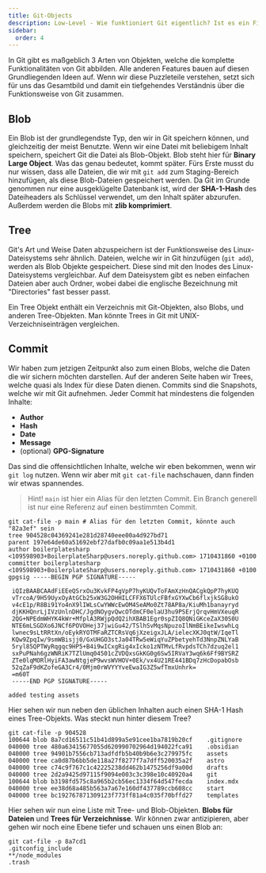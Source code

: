 ```yaml
---
title: Git-Objects
description: Low-Level - Wie funktioniert Git eigentlich? Ist es ein Filesystem-Backup? Ist es eine Datenbank? Es ist... nunja, etwas von beidem.
sidebar:
  order: 4
---
```


In Git gibt es maßgeblich 3 Arten von Objekten, welche die komplette Funktionalitäten von Git abbilden. Alle anderen Features bauen auf diesen Grundliegenden Ideen auf. Wenn wir diese Puzzleteile verstehen, setzt sich für uns das Gesamtbild und damit ein tiefgehendes Verständnis über die Funktionsweise von Git zusammen.

## Blob

Ein Blob ist der grundlegendste Typ, den wir in Git speichern können, und gleichzeitig der meist Benutzte. Wenn wir eine Datei mit beliebigem Inhalt speichern, speichert Git die Datei als Blob-Objekt. Blob steht hier für **Binary Large Object**. Was das genau bedeutet, kommt später. Fürs Erste musst du nur wissen, dass alle Dateien, die wir mit `git add` zum Staging-Bereich hinzufügen, als diese Blob-Dateien gespeichert werden. Da Git im Grunde genommen nur eine ausgeklügelte Datenbank ist, wird der **SHA-1-Hash** des Dateiheaders als Schlüssel verwendet, um den Inhalt später abzurufen. Außerdem werden die Blobs mit **zlib komprimiert**.

## Tree

Git's Art und Weise Daten abzuspeichern ist der Funktionsweise des Linux-Dateisystems sehr ähnlich. Dateien, welche wir in Git hinzufügen (`git add`), werden als Blob Objekte gespeichert. Diese sind mit den Inodes des Linux-Dateisystems vergleichbar. Auf dem Dateisystem gibt es neben einfachen Dateien aber auch Ordner, wobei dabei die englische Bezeichnung mit "Directories" fast besser passt.

Ein Tree Objekt enthält ein Verzeichnis mit Git-Objekten, also Blobs, und anderen Tree-Objekten. Man könnte Trees in Git mit UNIX-Verzeichniseinträgen vergleichen.

## Commit

Wir haben zum jetzigen Zeitpunkt also zum einen Blobs, welche die Daten die wir sichern möchten darstellen. Auf der anderen Seite haben wir Trees, welche quasi als Index für diese Daten dienen.
Commits sind die Snapshots, welche wir mit Git aufnehmen. Jeder Commit hat mindestens die folgenden Inhalte:

- **Author**
- **Hash**
- **Date**
- **Message**
- (optional) **GPG-Signature**

Das sind die offensichtlichen Inhalte, welche wir eben bekommen, wenn wir `git log` nutzen. Wenn wir aber mit `git cat-file` nachschauen, dann finden wir etwas spannendes.

> Hint!
>  `main` ist hier ein Alias für den letzten Commit. Ein Branch generell ist nur eine Referenz auf einen bestimmten Commit.

```shell
git cat-file -p main # Alias für den letzten Commit, könnte auch "82a3ef" sein
tree 904528c04369241e281d28740eee00a4d927bd71
parent 197e64de60a51692ebf27dafb0c09aa1e513b4d1
author boilerplatesharp <109598903+BoilerplateSharp@users.noreply.github.com> 1710431860 +0100
committer boilerplatesharp <109598903+BoilerplateSharp@users.noreply.github.com> 1710431860 +0100
gpgsig -----BEGIN PGP SIGNATURE-----

 iQIzBAABCAAdFiEEeQSrxOu3KvkFP4gVpP7hyKUQvToFAmXzHnQACgkQpP7hyKUQ
 vTrcoA/9H59UyxOyAtGCb25xW3G2OHHILCFFX6TUlcFBfxGYXwCb6flxjkSG8ukO
 v4cE1p/R8Bi91Yo4nX9lIWLsCwYWWcEwOM4SeAMo0Zt78AP8a/KiuMh1banayryd
 djKKHQnrLjIVzUnlnDHC/JgdNOygvQwcOTdmCF0elaU3hu9PSErjQrqvHmVXeuqR
 2QG+NPEdmWHYK4kWr+MfplA3RWjpQdQ2ihXBAB1Egr0spZIQ8QNiGKceZaX30S0U
 NTE6mLSGDXo6JNCf6POVOHej37jwiGu42/TSlhSvMqsNpuzoIlNmBEikeIwswhLq
 lwnec9sLtRRtXn/oEykRYOTMFaRZTCRsVq6jXzeigxJLA/ielecXKJ0qtW/IqeTl
 KQw9ZpqIw/9smWBisjj0/GxUHGO3stJa04TRw5eWiqYuZPbetyehTd3NnpZNLYaB
 5ryl85QPTWyRqgqc9HP5+B4i9wICxgRig4xIcko1zNTMvLfRvpdsTCh7dzuq2el1
 sxPuPNah6gzWNRiK7TZlUmq04501cZVDQxsGkKG0g6Sw5IRVaY3wq6k6Ff9BYSRZ
 ZTe0lqMORlHyiFA3awNtgjeP9wvsWVHOV+0Ek/vx4U21RE441BDq7zHcDopabOsb
 52qZaF9dKZofeGA3Cr4/0Mjm0rWVYYYveEwaIG3Z5wfTmxUnhrk=
 =m60T
 -----END PGP SIGNATURE-----

added testing assets
```

Hier sehen wir nun neben den üblichen Inhalten auch einen SHA-1 Hash eines Tree-Objekts. Was steckt nun hinter diesem Tree?

```shell
git cat-file -p 904528
100644 blob 8a7cd16511c51b41d899a5e91cee1ba7819b20cf    .gitignore
040000 tree 480a63415677055d620990702964d194022fca91    .obsidian
040000 tree 94901b7556cb713adfdfb5b40b9b6e3c279975fc    assets
040000 tree ca0d87b6bb5de118a27f8277f7a7dff520035a2f    astro
040000 tree c74c9f767c1c42225238dd462b1475256df9a00d    drafts
040000 tree 2d2a9425d97115f9094e003c3c398e10c40920a4    git
100644 blob b3198fd575c8a965b2cb56ec1334f64d547fecda    index.mdx
040000 tree ee38d68a485b563a7a67e160df437789ccb608cc    start
040000 tree bc192767871309123f773ff81a4c035f70bffd27    templates
```

Hier sehen wir nun eine Liste mit Tree- und Blob-Objekten. **Blobs für Dateien** und **Trees für Verzeichnisse**. Wir können zwar antizipieren, aber gehen wir noch eine Ebene tiefer und schauen uns einen Blob an:

```shell
git cat-file -p 8a7cd1
.gitconfig_include
**/node_modules
.trash
```
